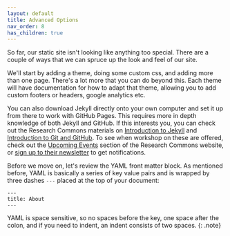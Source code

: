 ```yaml
---
layout: default
title: Advanced Options
nav_order: 8
has_children: true
---
```


So far, our static site isn't looking like anything too special. There are a couple of ways that we can spruce up the look and feel of our site.  

We'll start by adding a theme, doing some custom css, and adding more than one page. There's a lot more that you can do beyond this. Each theme will have documentation for how to adapt that theme, allowing you to add custom footers or headers, google analytics etc. 

You can also download Jekyll directly onto your own computer and set it up from there to work with GitHub Pages. This requires more in depth knowledge of both Jekyll and GitHub. If this interests you, you can check out the Research Commons materials on [Introduction to Jekyll](https://ubc-library-rc.github.io/intro-jekyll/) and [Introduction to Git and GitHub](https://ubc-library-rc.github.io/intro-git/). To see when workshop on these are offered, check out the [Upcoming Events](https://researchcommons.library.ubc.ca/workshops/) section of the Research Commons website, or [sign up to their newsletter](https://e1.envoke.com/ext/pages/24ad24e2e616f7f5f4860494c580f9c3) to get notifications.

Before we move on, let's review the YAML front matter block. As mentioned before, YAML is basically a series of key value pairs and is wrapped by three dashes `---` placed at the top of your document:

```
---
title: About
---
```

YAML is space sensitive, so no spaces before the key, one space after the colon, and if you need to indent, an indent consists of two spaces.
{: .note}
